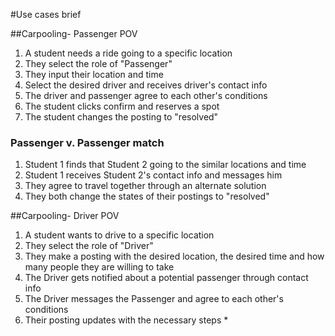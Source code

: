 #Use cases brief

##Carpooling- Passenger POV

1. A student needs a ride going to a specific location
2. They select the role of "Passenger"
3. They input their location and time
4. Select the desired driver and receives driver's contact info
5. The driver and passenger agree to each other's conditions
6. The student clicks confirm and reserves a spot
7. The student changes the posting to "resolved"

### Passenger v. Passenger match
1. Student 1 finds that Student 2 going to the similar locations and time
2. Student 1 receives Student 2's contact info and messages him
3. They agree to travel together through an alternate solution
4. They both change the states of their postings to "resolved"






##Carpooling- Driver POV
1. A student wants to drive to a specific location
2. They select the role of "Driver"
3. They make a posting with the desired location, the desired time and how many people they are willing to take
4. The Driver gets notified about a potential passenger through contact info
5. The Driver messages the Passenger and agree to each other's conditions
6. Their posting updates with the necessary steps *